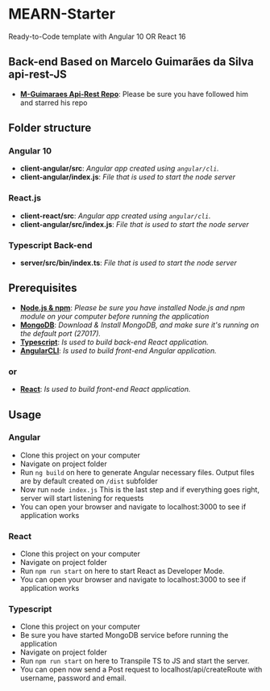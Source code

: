 # MEARN-Starter
Ready-to-Code template with Angular 10 OR React 16

## Back-end Based on Marcelo Guimarães da Silva api-rest-JS
+ **[M-Guimaraes Api-Rest Repo](https://github.com/M-Guimaraes/api-rest)**: Please be sure you have followed him and starred his repo

## Folder structure

### Angular 10
+ **client-angular/src**: *Angular app created using ```angular/cli```.*
+ **client-angular/index.js**: *File that is used to start the node server*

### React.js
+ **client-react/src**: *Angular app created using ```angular/cli```.*
+ **client-angular/src/index.js**: *File that is used to start the node server*

### Typescript Back-end
+ **server/src/bin/index.ts**: *File that is used to start the node server*


## Prerequisites

+ **[Node.js & npm](https://nodejs.org/en/download/)**: *Please be sure you have installed Node.js and npm module on your computer before running the application*
+ **[MongoDB](https://www.mongodb.com/download-center)**: *Download & Install MongoDB, and make sure it's running on the default port (27017).*
+ **[Typescript](https://www.typescriptlang.org/)**: *Is used to build back-end React application.*
+ **[AngularCLI](https://cli.angular.io/)**: *Is used to build front-end Angular application.*
### or
+ **[React](https://reactjs.org/)**: *Is used to build front-end React application.*


## Usage

### Angular
+ Clone this project on your computer
+ Navigate on project folder 
+ Run ```ng build``` on here to generate Angular necessary files. Output files are by default created on ```/dist``` subfolder
+ Now run ```node index.js``` This is the last step and if everything goes right, server will start listening for requests
+ You can open your browser and navigate to localhost:3000 to see if application works

### React
+ Clone this project on your computer
+ Navigate on project folder 
+ Run ```npm run start``` on here to start React as Developer Mode.
+ You can open your browser and navigate to localhost:3000 to see if application works

### Typescript
+ Clone this project on your computer
+ Be sure you have started MongoDB service before running the application
+ Navigate on project folder 
+ Run ```npm run start``` on here to Transpile TS to JS and start the server.
+ You can open now send a Post request to localhost/api/createRoute with username, password and email.
